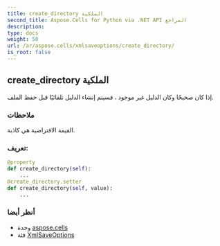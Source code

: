 ```yaml
---
title: create_directory الملكية
second_title: Aspose.Cells for Python via .NET API المراجع
description:
type: docs
weight: 50
url: /ar/aspose.cells/xmlsaveoptions/create_directory/
is_root: false
---
```

##  create_directory الملكية

إذا كان صحيحًا وكان الدليل غير موجود ، فسيتم إنشاء الدليل تلقائيًا قبل حفظ الملف.

###  ملاحظات

القيمة الافتراضية هي كاذبة.
###  تعريف:
```python
@property
def create_directory(self):
    ...
@create_directory.setter
def create_directory(self, value):
    ...
```

###  أنظر أيضا
* وحدة [aspose.cells](../../)
* فئة [XmlSaveOptions](/cells/python-net/ar/aspose.cells/xmlsaveoptions)
